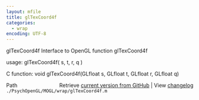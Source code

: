 ```yaml
---
layout: mfile
title: glTexCoord4f
categories:
  - wrap
encoding: UTF-8
---
```


glTexCoord4f  Interface to OpenGL function glTexCoord4f  

usage:  glTexCoord4f( s, t, r, q )  

C function:  void glTexCoord4f(GLfloat s, GLfloat t, GLfloat r, GLfloat q)  


<div class="code_header" style="text-align:right;">
  <span style="float:left;">Path&nbsp;&nbsp;</span> <span class="counter">Retrieve <a href=
  "https://raw.github.com/Psychtoolbox-3/Psychtoolbox-3/beta/./PsychOpenGL/MOGL/wrap/glTexCoord4f.m">current version from GitHub</a> | View <a href=
  "https://github.com/Psychtoolbox-3/Psychtoolbox-3/commits/beta/./PsychOpenGL/MOGL/wrap/glTexCoord4f.m">changelog</a></span>
</div>
<div class="code">
  <code>./PsychOpenGL/MOGL/wrap/glTexCoord4f.m</code>
</div>
